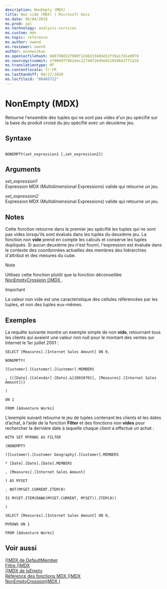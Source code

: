 ```yaml
---
description: NonEmpty (MDX)
title: Non vide (MDX) | Microsoft Docs
ms.date: 06/04/2018
ms.prod: sql
ms.technology: analysis-services
ms.custom: mdx
ms.topic: reference
ms.author: owend
ms.reviewer: owend
author: minewiskan
ms.openlocfilehash: b887988327908f128633349de52f39a17d1e0978
ms.sourcegitcommit: e700497f962e4c2274df16d9e651059b42ff1a10
ms.translationtype: MT
ms.contentlocale: fr-FR
ms.lasthandoff: 08/17/2020
ms.locfileid: "88483722"
---
```

# <a name="nonempty-mdx"></a>NonEmpty (MDX)


  Retourne l'ensemble des tuples qui ne sont pas vides d'un jeu spécifié sur la base du produit croisé du jeu spécifié avec un deuxième jeu.  
  
## <a name="syntax"></a>Syntaxe  
  
```  
  
NONEMPTY(set_expression1 [,set_expression2])  
```  
  
## <a name="arguments"></a>Arguments  
 *set_expression1*  
 Expression MDX (Multidimensional Expressions) valide qui retourne un jeu.  
  
 *set_expression2*  
 Expression MDX (Multidimensional Expressions) valide qui retourne un jeu.  
  
## <a name="remarks"></a>Notes  
 Cette fonction retourne dans le premier jeu spécifié les tuples qui ne sont pas vides lorsqu'ils sont évalués dans les tuples du deuxième jeu. La fonction non **vide** prend en compte les calculs et conserve les tuples dupliqués. Si aucun deuxième jeu n'est fourni, l'expression est évaluée dans le contexte des coordonnées actuelles des membres des hiérarchies d'attribut et des mesures du cube.  
  
> [!NOTE]  
>  Utilisez cette fonction plutôt que la fonction déconseillée [NonEmptyCrossjoin &#40;&#41;MDX ](../mdx/nonemptycrossjoin-mdx.md) .  
  
> [!IMPORTANT]  
>  La valeur non vide est une caractéristique des cellules référencées par les tuples, et non des tuples eux-mêmes.  
  
## <a name="examples"></a>Exemples  
 La requête suivante montre un exemple simple de non **vide**, retournant tous les clients qui avaient une valeur non null pour le montant des ventes sur Internet le 1er juillet 2001 :  
  
 `SELECT [Measures].[Internet Sales Amount] ON 0,`  
  
 `NONEMPTY(`  
  
 `[Customer].[Customer].[Customer].MEMBERS`  
  
 `, {([Date].[Calendar].[Date].&[20010701], [Measures].[Internet Sales Amount])}`  
  
 `)`  
  
 `ON 1`  
  
 `FROM [Adventure Works]`  
  
 L’exemple suivant retourne le jeu de tuples contenant les clients et les dates d’achat, à l’aide de la fonction **Filter** et des fonctions non **vides** pour rechercher la dernière date à laquelle chaque client a effectué un achat :  
  
 `WITH SET MYROWS AS FILTER`  
  
 `(NONEMPTY`  
  
 `([Customer].[Customer Geography].[Customer].MEMBERS`  
  
 `* [Date].[Date].[Date].MEMBERS`  
  
 `, [Measures].[Internet Sales Amount]`  
  
 `) AS MYSET`  
  
 `, NOT(MYSET.CURRENT.ITEM(0)`  
  
 `IS MYSET.ITEM(RANK(MYSET.CURRENT, MYSET)).ITEM(0))`  
  
 `)`  
  
 `SELECT [Measures].[Internet Sales Amount] ON 0,`  
  
 `MYROWS ON 1`  
  
 `FROM [Adventure Works]`  
  
## <a name="see-also"></a>Voir aussi  
 [&#40;&#41;MDX de DefaultMember ](../mdx/defaultmember-mdx.md)   
 [Filtre &#40;&#41;MDX ](../mdx/filter-mdx.md)   
 [&#40;&#41;MDX de IsEmpty ](../mdx/isempty-mdx.md)   
 [Référence des fonctions MDX &#40;&#41;MDX ](../mdx/mdx-function-reference-mdx.md)   
 [NonEmptyCrossjoin&#41;MDX &#40;](../mdx/nonemptycrossjoin-mdx.md)  
  
  
